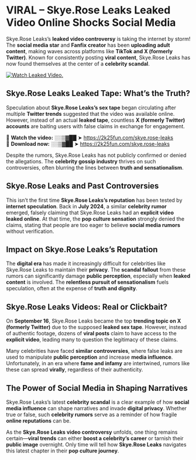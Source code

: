 # VIRAL – Skye.Rose Leaks Leaked Video Online Shocks Social Media 

Skye.Rose Leaks’s **leaked video controversy** is taking the internet by storm! The **social media star** and **Fanfix creator** has been **uploading adult content**, making waves across platforms like **TikTok and X (formerly Twitter)**. Known for consistently posting **viral content**, Skye.Rose Leaks has now found themselves at the center of a **celebrity scandal**.  

[![Watch Leaked Video.](https://miro.medium.com/v2/resize:fit:828/format:webp/1*cilzJN44JGOrTw9NJCrNHA.gif "Watch Leaked Video")](https://2k25fun.com/skye.rose-leaks)

## **Skye.Rose Leaks Leaked Tape: What’s the Truth?**  
Speculation about **Skye.Rose Leaks’s sex tape** began circulating after multiple **Twitter trends** suggested that the video was available online. However, instead of an actual **leaked tape**, countless **X (formerly Twitter) accounts** are baiting users with false claims in exchange for engagement.  

🔹 **Watch the video:** ░░▒▓██ ➤ https://2k25fun.com/skye.rose-leaks  
🔹 **Download now:** ░░▒▓██ ➤ https://2k25fun.com/skye.rose-leaks  

Despite the rumors, Skye.Rose Leaks has not publicly confirmed or denied the allegations. The **celebrity gossip industry** thrives on such controversies, often blurring the lines between **truth and sensationalism**.  

## **Skye.Rose Leaks and Past Controversies**  
This isn’t the first time **Skye.Rose Leaks’s reputation** has been tested by **internet speculation**. Back in **July 2024**, a similar **celebrity rumor** emerged, falsely claiming that Skye.Rose Leaks had an **explicit video leaked online**. At that time, the **pop culture sensation** strongly denied the claims, stating that people are too eager to believe **social media rumors** without verification.  

## **Impact on Skye.Rose Leaks’s Reputation**  
The **digital era** has made it increasingly difficult for celebrities like Skye.Rose Leaks to maintain their **privacy**. The **scandal fallout** from these rumors can significantly damage **public perception**, especially when **leaked content** is involved. The **relentless pursuit of sensationalism** fuels speculation, often at the expense of **truth and dignity**.  

## **Skye.Rose Leaks Videos: Real or Clickbait?**  
On **September 16**, Skye.Rose Leaks became the top **trending topic on X (formerly Twitter)** due to the supposed **leaked sex tape**. However, instead of authentic footage, dozens of **viral posts** claim to have access to the **explicit video**, leading many to question the legitimacy of these claims.  

Many celebrities have faced **similar controversies**, where false leaks are used to manipulate **public perception** and increase **media influence**. Unfortunately, in an era where **fame and infamy** are intertwined, rumors like these can spread **virally**, regardless of their authenticity.  

## **The Power of Social Media in Shaping Narratives**  
Skye.Rose Leaks’s latest **celebrity scandal** is a clear example of how **social media influence** can shape narratives and invade **digital privacy**. Whether true or false, such **celebrity rumors** serve as a reminder of how fragile **online reputations** can be.  

As the **Skye.Rose Leaks video controversy** unfolds, one thing remains certain—**viral trends** can either **boost a celebrity’s career** or tarnish their **public image** overnight. Only time will tell how **Skye.Rose Leaks** navigates this latest chapter in their **pop culture journey**. 